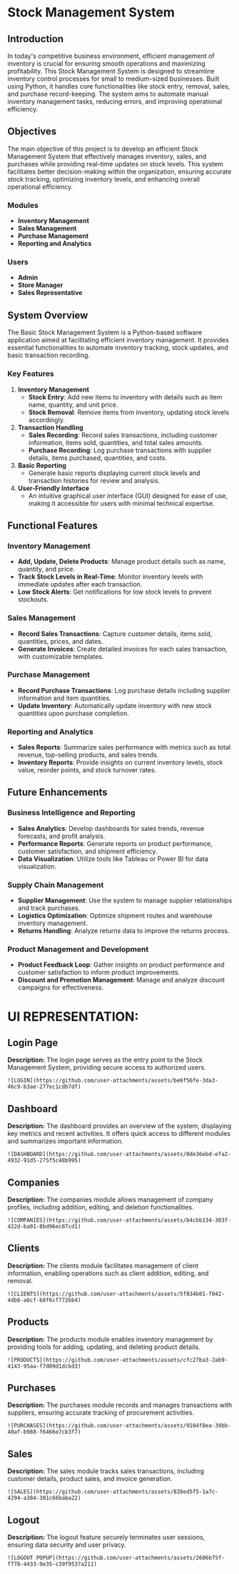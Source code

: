 # Stock Management System

## Introduction
In today's competitive business environment, efficient management of inventory is crucial for ensuring smooth operations and maximizing profitability. This Stock Management System is designed to streamline inventory control processes for small to medium-sized businesses. Built using Python, it handles core functionalities like stock entry, removal, sales, and purchase record-keeping. The system aims to automate manual inventory management tasks, reducing errors, and improving operational efficiency.

## Objectives
The main objective of this project is to develop an efficient Stock Management System that effectively manages inventory, sales, and purchases while providing real-time updates on stock levels. This system facilitates better decision-making within the organization, ensuring accurate stock tracking, optimizing inventory levels, and enhancing overall operational efficiency.

### Modules
- **Inventory Management**
- **Sales Management**
- **Purchase Management**
- **Reporting and Analytics**

### Users
- **Admin**
- **Store Manager**
- **Sales Representative**

## System Overview
The Basic Stock Management System is a Python-based software application aimed at facilitating efficient inventory management. It provides essential functionalities to automate inventory tracking, stock updates, and basic transaction recording. 

### Key Features
1. **Inventory Management**
   - **Stock Entry**: Add new items to inventory with details such as item name, quantity, and unit price.
   - **Stock Removal**: Remove items from inventory, updating stock levels accordingly.
2. **Transaction Handling**
   - **Sales Recording**: Record sales transactions, including customer information, items sold, quantities, and total sales amounts.
   - **Purchase Recording**: Log purchase transactions with supplier details, items purchased, quantities, and costs.
3. **Basic Reporting**
   - Generate basic reports displaying current stock levels and transaction histories for review and analysis.
4. **User-Friendly Interface**
   - An intuitive graphical user interface (GUI) designed for ease of use, making it accessible for users with minimal technical expertise.

## Functional Features
### Inventory Management
- **Add, Update, Delete Products**: Manage product details such as name, quantity, and price.
- **Track Stock Levels in Real-Time**: Monitor inventory levels with immediate updates after each transaction.
- **Low Stock Alerts**: Get notifications for low stock levels to prevent stockouts.

### Sales Management
- **Record Sales Transactions**: Capture customer details, items sold, quantities, prices, and dates.
- **Generate Invoices**: Create detailed invoices for each sales transaction, with customizable templates.

### Purchase Management
- **Record Purchase Transactions**: Log purchase details including supplier information and item quantities.
- **Update Inventory**: Automatically update inventory with new stock quantities upon purchase completion.

### Reporting and Analytics
- **Sales Reports**: Summarize sales performance with metrics such as total revenue, top-selling products, and sales trends.
- **Inventory Reports**: Provide insights on current inventory levels, stock value, reorder points, and stock turnover rates.

## Future Enhancements
### Business Intelligence and Reporting
- **Sales Analytics**: Develop dashboards for sales trends, revenue forecasts, and profit analysis.
- **Performance Reports**: Generate reports on product performance, customer satisfaction, and shipment efficiency.
- **Data Visualization**: Utilize tools like Tableau or Power BI for data visualization.

### Supply Chain Management
- **Supplier Management**: Use the system to manage supplier relationships and track purchases.
- **Logistics Optimization**: Optimize shipment routes and warehouse inventory management.
- **Returns Handling**: Analyze returns data to improve the returns process.

### Product Management and Development
- **Product Feedback Loop**: Gather insights on product performance and customer satisfaction to inform product improvements.
- **Discount and Promotion Management**: Manage and analyze discount campaigns for effectiveness.

# UI REPRESENTATION:

## Login Page
**Description:** The login page serves as the entry point to the Stock Management System, providing secure access to authorized users.

`![LOGIN](https://github.com/user-attachments/assets/be6f56fe-3da3-46c9-b3ae-277ec1cdb7df)`

## Dashboard
**Description:** The dashboard provides an overview of the system, displaying key metrics and recent activities. It offers quick access to different modules and summarizes important information.

`![DASHBOARD](https://github.com/user-attachments/assets/0de36ebd-efa2-4932-91d5-275f5c48b995)`

## Companies
**Description:** The companies module allows management of company profiles, including addition, editing, and deletion functionalities.

`![COMPANIES](https://github.com/user-attachments/assets/b4cbb134-303f-422d-ba01-8bd96ec87cd1)`

## Clients
**Description:** The clients module facilitates management of client information, enabling operations such as client addition, editing, and removal.

`![CLIENTS](https://github.com/user-attachments/assets/5f834b01-f042-4db6-a6cf-b8f6cf772bb4)`

## Products
**Description:** The products module enables inventory management by providing tools for adding, updating, and deleting product details.

`![PRODUCTS](https://github.com/user-attachments/assets/cfc27ba3-2ab9-4143-95aa-f7d09d1dcbd3)`

## Purchases
**Description:** The purchases module records and manages transactions with suppliers, ensuring accurate tracking of procurement activities.

`![PURCHASES](https://github.com/user-attachments/assets/9104f8ea-39bb-40af-b988-f6466e7cb3f7)`

## Sales
**Description:** The sales module tracks sales transactions, including customer details, product sales, and invoice generation.

`![SALES](https://github.com/user-attachments/assets/828ed5f5-1a7c-4294-a384-301c66baba22)`

## Logout
**Description:** The logout feature securely terminates user sessions, ensuring data security and user privacy.

`![LOGOUT POPUP](https://github.com/user-attachments/assets/2606b75f-f778-4433-9e35-c39f9537a211)`


